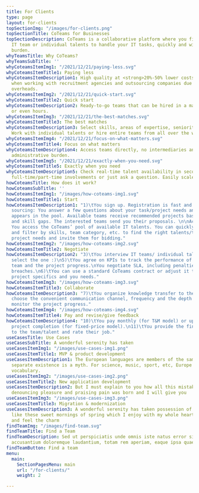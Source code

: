 ```yaml
---
title: For Clients
type: page
layout: for-clients
topSectionImg: "/images/for-clients.png"
topSectionTitle: CoTeams for Businesses
topSectionDescription: CoTeams is a collaborative platform where you find a perfect
  IT team or individual talents to handle your IT tasks, quickly and with less administrative
  burden.
whyTeamsTitle: Why CoTeams?
whyTeamsSubTitle: ''
whyCoteamsItemImg1: "/2021/12/21/paying-less.svg"
whyCoteamsItemTitle1: Paying less
whyCoteamsItemDescription1: High quality at <strong>20%-50% lower costs</strong> than
  when working with recruitment agencies and outsourcing companies due to minimized
  overheads.
whyCoteamsItemImg2: "/2021/12/21/quick-start.svg"
whyCoteamsItemTitle2: Quick start
whyCoteamsItemDescription2: Ready-to-go teams that can be hired in a matter of days
  or even hours.
whyCoteamsItemImg3: "/2021/12/21/the-best-matches.svg"
whyCoteamsItemTitle3: The best matches
whyCoteamsItemDescription3: Select skills, areas of expertise, seniority levels, etc.
  Work with individual talents or hire entire teams from all over the world.
whyCoteamsItemImg4: "/2021/12/21/focus-on-what-matters.svg"
whyCoteamsItemTitle4: Focus on what matters
whyCoteamsItemDescription4: Access teams directly, no intermediaries and excessive
  administrative burden.
whyCoteamsItemImg5: "/2021/12/21/exactly-when-you-need.svg"
whyCoteamsItemTitle5: Exactly when you need
whyCoteamsItemDescription5: Check real-time talent availability in seconds. Offer
  full-time/part-time involvements or just ask a question. Easily scale on demand.
howCoteamsTitle: How does it work?
howCoteamsSubTitle: ''
howCoteamsItemImg1: "/images/how-coteams-img1.svg"
howCoteamsItemTitle1: Start
howCoteamsItemDescription1: "1)\tYou sign up. Registration is fast and easy. \n2)\tPassive
  sourcing: You answer a few questions about your task/project needs and your project
  appears in the pool. Available teams receive recommended projects based on skills
  and skill gaps. The interested teams send you their proposals. \n\nActive sourcing:
  You access the CoTeams’ pool of available IT talents. You can quickly search, sort,
  and filter by skills, team category, etc. to find the right talents/teams for your
  project needs and invite them for bidding."
howCoteamsItemImg2: "/images/how-coteams-img2.svg"
howCoteamsItemTitle2: Negotiate
howCoteamsItemDescription2: "3)\tYou interview IT teams/ individual talents you like.\n4)\tYou
  select the one :)\n5)\tYou agree on KPIs to track the performance of the remote
  team and the project progress.\nYou negotiate SLA, including penalties for security
  breaches.\n6)\tYou can use a standard CoTeams contract or adjust it to reflect individual
  project specifics and you needs."
howCoteamsItemImg3: "/images/how-coteams-img3.svg"
howCoteamsItemTitle3: Collaborate
howCoteamsItemDescription3: "7)\tYou organize knowledge transfer to the remote team.\n8)\tYou
  choose the convenient communication channel, frequency and the depth of reporting.\n9)\tYou
  monitor the project progress."
howCoteamsItemImg4: "/images/how-coteams-img4.svg"
howCoteamsItemTitle4: Pay and revise/give feedback
howCoteamsItemDescription4: "10)\tYou pay monthly (for T&M model) or upon the successful
  project completion (for fixed-price model).\n11)\tYou provide the final feedback
  to the team/talent and rate their job."
useCasesTitle: Use Cases
useCasesSubTitle: A wonderful serenity has taken
useCasesItemImg1: "/images/use-cases-img1.png"
useCasesItemTitle1: MVP & product development
useCasesItemDescription1: The European languages are members of the same family. Their
  separate existence is a myth. For science, music, sport, etc, Europe uses the same
  vocabulary.
useCasesItemImg2: "/images/use-cases-img2.png"
useCasesItemTitle2: New application development
useCasesItemDescription2: But I must explain to you how all this mistaken idea of
  denouncing pleasure and praising pain was born and I will give you
useCasesItemImg3: "/images/use-cases-img3.png"
useCasesItemTitle3: Migration & modernization
useCasesItemDescription3: A wonderful serenity has taken possession of my entire soul,
  like these sweet mornings of spring which I enjoy with my whole heart. I am alone,
  and feel the charm
findTeamImg: "/images/find-team.svg"
findTeamTitle: Find a Team
findTeamDescription: Sed ut perspiciatis unde omnis iste natus error sit voluptatem
  accusantium doloremque laudantium, totam rem aperiam, eaque ipsa quae ab
findTeamButton: Find a team
menu:
  main:
    SectionPagesMenu: main
    url: "/for-clients/"
    weight: 2

---
```

